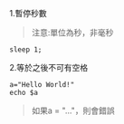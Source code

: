 1.暫停秒數 

>注意:單位為秒，非毫秒

```
sleep 1;
```

2.等於之後不可有空格

```
a="Hello World!"
echo $a  
```
>如果a = "..."，則會錯誤